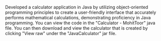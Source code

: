 Developed a calculator application in Java by utilizing object-oriented programming principles to create a user-friendly interface that accurately performs 
mathematical calculations, demonstrating proficiency in Java programming. You can view the code in the "Calculator - MohitToor" java file. You can then download 
and view the calculator that is created by clicking "View raw" under the "JavaCalculator" jar file.
